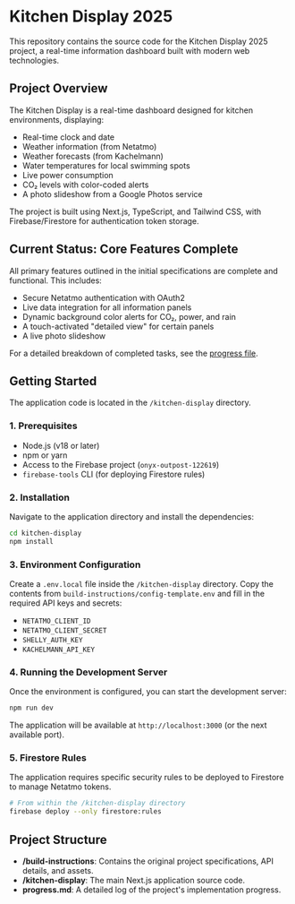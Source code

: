 # Kitchen Display 2025

This repository contains the source code for the Kitchen Display 2025 project, a real-time information dashboard built with modern web technologies.

## Project Overview

The Kitchen Display is a real-time dashboard designed for kitchen environments, displaying:
- Real-time clock and date
- Weather information (from Netatmo)
- Weather forecasts (from Kachelmann)
- Water temperatures for local swimming spots
- Live power consumption
- CO₂ levels with color-coded alerts
- A photo slideshow from a Google Photos service

The project is built using Next.js, TypeScript, and Tailwind CSS, with Firebase/Firestore for authentication token storage.

## Current Status: Core Features Complete

All primary features outlined in the initial specifications are complete and functional. This includes:
- Secure Netatmo authentication with OAuth2
- Live data integration for all information panels
- Dynamic background color alerts for CO₂, power, and rain
- A touch-activated "detailed view" for certain panels
- A live photo slideshow

For a detailed breakdown of completed tasks, see the [progress file](progress.md).

## Getting Started

The application code is located in the `/kitchen-display` directory.

### 1. Prerequisites
- Node.js (v18 or later)
- npm or yarn
- Access to the Firebase project (`onyx-outpost-122619`)
- `firebase-tools` CLI (for deploying Firestore rules)

### 2. Installation
Navigate to the application directory and install the dependencies:
```bash
cd kitchen-display
npm install
```

### 3. Environment Configuration
Create a `.env.local` file inside the `/kitchen-display` directory. Copy the contents from `build-instructions/config-template.env` and fill in the required API keys and secrets:
- `NETATMO_CLIENT_ID`
- `NETATMO_CLIENT_SECRET`
- `SHELLY_AUTH_KEY`
- `KACHELMANN_API_KEY`

### 4. Running the Development Server
Once the environment is configured, you can start the development server:
```bash
npm run dev
```
The application will be available at `http://localhost:3000` (or the next available port).

### 5. Firestore Rules
The application requires specific security rules to be deployed to Firestore to manage Netatmo tokens.
```bash
# From within the /kitchen-display directory
firebase deploy --only firestore:rules
```

## Project Structure
- **/build-instructions**: Contains the original project specifications, API details, and assets.
- **/kitchen-display**: The main Next.js application source code.
- **progress.md**: A detailed log of the project's implementation progress. 